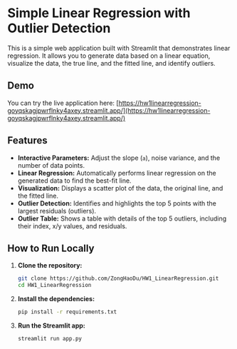 # Simple Linear Regression with Outlier Detection

This is a simple web application built with Streamlit that demonstrates linear regression. It allows you to generate data based on a linear equation, visualize the data, the true line, and the fitted line, and identify outliers.

## Demo

You can try the live application here: [https://hw1linearregression-goyqskagjpwrflnky4axey.streamlit.app/](https://hw1linearregression-goyqskagjpwrflnky4axey.streamlit.app/)

## Features

*   **Interactive Parameters:** Adjust the slope (`a`), noise variance, and the number of data points.
*   **Linear Regression:** Automatically performs linear regression on the generated data to find the best-fit line.
*   **Visualization:** Displays a scatter plot of the data, the original line, and the fitted line.
*   **Outlier Detection:** Identifies and highlights the top 5 points with the largest residuals (outliers).
*   **Outlier Table:** Shows a table with details of the top 5 outliers, including their index, x/y values, and residuals.

## How to Run Locally

1.  **Clone the repository:**
    ```bash
    git clone https://github.com/ZongHaoDu/HW1_LinearRegression.git
    cd HW1_LinearRegression
    ```

2.  **Install the dependencies:**
    ```bash
    pip install -r requirements.txt
    ```

3.  **Run the Streamlit app:**
    ```bash
    streamlit run app.py
    ```
